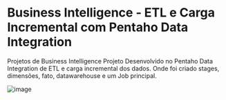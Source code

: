 # Business Intelligence - ETL e Carga Incremental com Pentaho Data Integration
Projetos de Business Intelligence 
Projeto Desenvolvido no Pentaho Data Integration de ETL e carga incremental dos dados. Onde foi criado stages, dimensões, fato, datawarehouse e um Job principal.


![image](https://user-images.githubusercontent.com/109915092/213241069-ef62992b-0137-4b39-87eb-fd5a4c52fba0.png)

